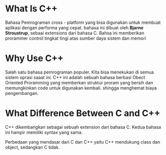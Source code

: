 # What Is C++

Bahasa Pemrograman cross - platform yang bisa digunakan untuk membuat aplikasi dengan performa yang cepat. bahasa ini dibuat oleh **Bjarne Stroustrup**, sebaai extensions dari bahasa C. Bahsa ini memberikan prorammer control tingkat tingi atas sumber daya sistem dan memori

# Why Use C++

Salah satu bahasa pemrograman populer. Kita bisa menekukan di semua sistem oprasi saaat ini. C++ ini adalah sebuah bahasa berbasi Obect Oriented Proramming yang memberkan struktur proram yang bersih dan memungkinkan code untuk digunakan kembali. shingga menghemat biaya pengembangan.

# What Difference Between C and C++

C++ dikembangkan sebagai sebuah extension dari bahasa C. Kedua bahasa ini hampir memiliki syntax yang sama.

Perbedaan yang mendasar dari C dan C++ yaitu C++ mendukung class dan object, sedangkan C tidak.